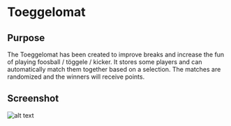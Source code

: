# Toeggelomat

## Purpose

The Toeggelomat has been created to improve breaks and increase the fun of playing foosball / töggele / kicker. It stores some players and can automatically match them together based on a selection. The matches are randomized and the winners will receive points.

## Screenshot

![alt text](https://spoud.io/wp-content/uploads/2020/02/toeggelomat.png "Screenshot of the Toeggelomat")
